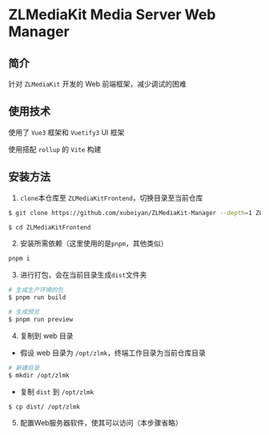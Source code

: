 # ZLMediaKit Media Server Web Manager

## 简介

针对 `ZLMediaKit` 开发的 Web 前端框架，减少调试的困难

## 使用技术

使用了 `Vue3` 框架和 `Vuetify3` UI 框架

使用搭配 `rollup` 的 `Vite` 构建

## 安装方法

1. `clone`本仓库至 `ZLMediaKitFrontend`，切换目录至当前仓库

```bash
$ git clone https://github.com/xubeiyan/ZLMediaKit-Manager --depth=1 ZLMediaKitFrontend 

$ cd ZLMediaKitFrontend
```

2. 安装所需依赖（这里使用的是`pnpm`，其他类似）

```bash
pnpm i
```

3. 进行打包，会在当前目录生成`dist`文件夹

```bash
# 生成生产环境的包
$ pnpm run build

# 生成预览
$ pnpm run preview
```

4. 复制到 web 目录

* 假设 web 目录为 `/opt/zlmk`，终端工作目录为当前仓库目录

```bash
# 新建目录
$ mkdir /opt/zlmk 
```

* 复制 `dist` 到 `/opt/zlmk`

```bash
$ cp dist/ /opt/zlmk
```

5. 配置Web服务器软件，使其可以访问（本步骤省略）

